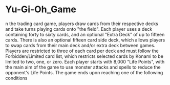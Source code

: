 # Yu-Gi-Oh_Game
n the trading card game, players draw cards from their respective decks and take turns playing cards onto "the field". Each player uses a deck containing forty to sixty cards, and an optional "Extra Deck" of up to fifteen cards. There is also an optional fifteen card side deck, which allows players to swap cards from their main deck and/or extra deck between games. Players are restricted to three of each card per deck and must follow the Forbidden/Limited card list, which restricts selected cards by Konami to be limited to two, one, or zero. Each player starts with 8,000 "Life Points", with the main aim of the game to use monster attacks and spells to reduce the opponent's Life Points. The game ends upon reaching one of the following conditions
